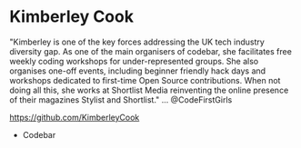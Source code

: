 # Kimberley Cook

"Kimberley is one of the key forces addressing the UK tech industry diversity gap. As one of the main organisers of codebar, she facilitates free weekly coding workshops for under-represented groups. She also organises one-off events, including beginner friendly hack days and workshops dedicated to first-time Open Source contributions. When not doing all this, she works at Shortlist Media reinventing the online presence of their magazines Stylist and Shortlist." ... @CodeFirstGirls

https://github.com/KimberleyCook

* Codebar
